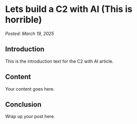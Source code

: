 # Lets build a C2 with AI (This is horrible)

*Posted: March 19, 2025*

## Introduction

This is the introduction text for the C2 with AI article.

## Content

Your content goes here.

## Conclusion

Wrap up your post here.
